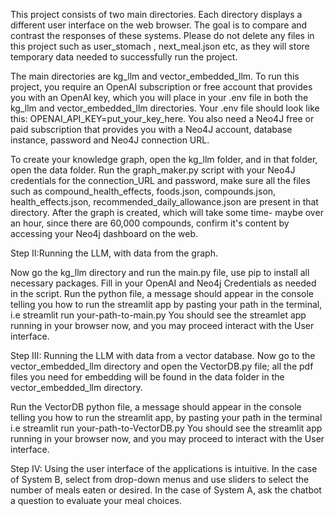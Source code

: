 This project consists of two main directories.
Each directory displays a different user interface on the web browser.
The goal is to compare and contrast the responses of these systems.
Please do not delete any files in this project such as user_stomach , next_meal.json etc, as they will store temporary data needed to successfully run the project.

The main directories are kg_llm and vector_embedded_llm. 
To run this project, you require an OpenAI subscription or free account that provides you with an OpenAI key, which you will place in your .env file in both the kg_llm and vector_embedded_llm directories.
Your .env file should look like this: OPENAI_API_KEY=put_your_key_here.
You also need a Neo4J free or paid subscription that provides you with a Neo4J account, database instance, password and Neo4J connection URL.

To create your knowledge graph, open the kg_llm folder, and in that folder, open the data folder. 
Run the graph_maker.py script with your Neo4J credentials for the connection_URL and password, make sure all the files such as compound_health_effects, foods.json, compounds.json, health_effects.json, recommended_daily_allowance.json are present in that directory.
After the graph is created, which will take some time- maybe over an hour, since there are 60,000 compounds, confirm it's content by accessing your Neo4j dashboard on the web.

Step II:Running the LLM, with data from the graph.

Now go the kg_llm directory and run the main.py file, use pip to install all necessary packages.
Fill in your OpenAI and Neo4j Credentials as needed in the script.
Run the python file, a message should appear in the console telling you how to run the streamlit app by pasting your path in the terminal, i.e streamlit run your-path-to-main.py
You should see the streamlet app running in your browser now, and you may proceed interact with the User interface.

Step III: Running the LLM with data from a vector database.
Now go to the vector_embedded_llm directory and open the VectorDB.py file; all the pdf files you need for embedding will be found in the data folder in the vector_embedded_llm directory.

Run the VectorDB python file, a message should appear in the console telling you how to run the streamlit app, by pasting your path in the terminal i.e streamlit run your-path-to-VectorDB.py 
You should see the streamlit app running in your browser now, and you may proceed to interact with the User interface.

Step IV: 
Using the user interface of the applications is intuitive. In the case of System B, select from drop-down menus and use sliders to select the number of meals eaten or desired. In the case of System A, ask the chatbot a question to evaluate your meal choices.

